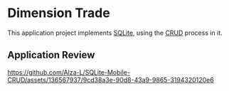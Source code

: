 # Dimension Trade

This application project implements [SQLite](https://www.sqlite.org/index.html), using the [CRUD](https://www.codecademy.com/article/what-is-crud) process in it.

## Application Review

https://github.com/Alza-L/SQLite-Mobile-CRUD/assets/136567937/9cd38a3e-90d8-43a9-9865-3194320120e6
